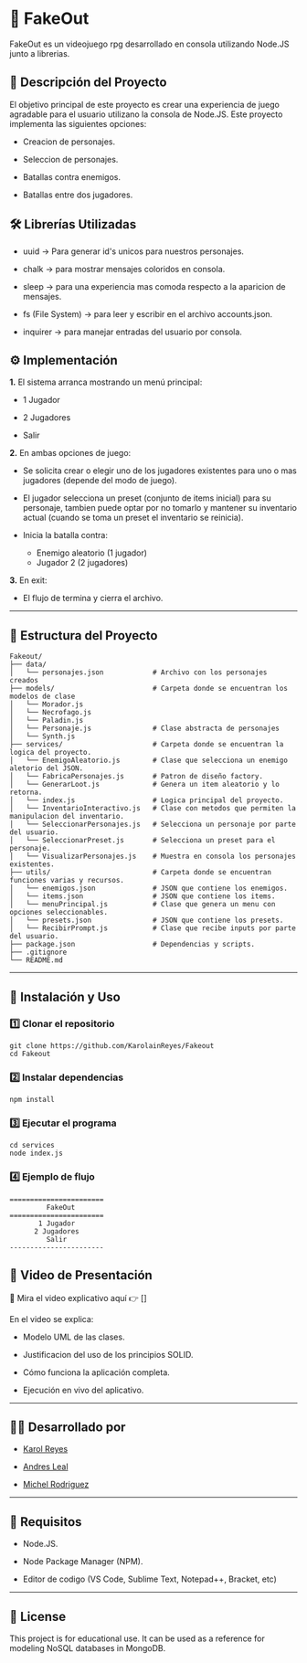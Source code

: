 
# 🔐 FakeOut 

FakeOut es un videojuego rpg desarrollado en consola utilizando Node.JS junto a librerias.

## 📌 Descripción del Proyecto

El objetivo principal de este proyecto es crear una experiencia de juego agradable para el usuario utilizano la consola de Node.JS.
Este proyecto implementa las siguientes opciones:

- Creacion de personajes.
  
- Seleccion de personajes.

- Batallas contra enemigos.

- Batallas entre dos jugadores.

## 🛠️ Librerías Utilizadas

- uuid
 → Para generar id's unicos para nuestros personajes.

- chalk
 → para mostrar mensajes coloridos en consola.

- sleep
 → para una experiencia mas comoda respecto a la aparicion de mensajes.

- fs (File System)
 → para leer y escribir en el archivo accounts.json.

- inquirer
 → para manejar entradas del usuario por consola.

## ⚙️ Implementación

**1.** El sistema arranca mostrando un menú principal:

-  1 Jugador

-  2 Jugadores

-  Salir

**2.** En ambas opciones de juego:

- Se solicita crear o elegir uno de los jugadores existentes para uno o mas jugadores (depende del modo de juego).

- El jugador selecciona un preset (conjunto de items inicial) para su personaje, tambien puede optar por no tomarlo y mantener su inventario actual (cuando se toma un preset el inventario se reinicia).

- Inicia la batalla contra:
  - Enemigo aleatorio (1 jugador)  
  - Jugador 2 (2 jugadores)  

**3.** En exit:

- El flujo de termina y cierra el archivo.

---
## 📂 Estructura del Proyecto
````
Fakeout/
├── data/
│   └── personajes.json            # Archivo con los personajes creados
├── models/                        # Carpeta donde se encuentran los modelos de clase
│   └── Morador.js     
│   └── Necrofago.js    
│   └── Paladin.js   
│   └── Personaje.js               # Clase abstracta de personajes
│   └── Synth.js
├── services/                      # Carpeta donde se encuentran la logica del proyecto.
│   └── EnemigoAleatorio.js        # Clase que selecciona un enemigo aletorio del JSON.
│   └── FabricaPersonajes.js       # Patron de diseño factory.
│   └── GenerarLoot.js             # Genera un item aleatorio y lo retorna.
│   └── index.js                   # Logica principal del proyecto.
│   └── InventarioInteractivo.js   # Clase con metodos que permiten la manipulacion del inventario.
│   └── SeleccionarPersonajes.js   # Selecciona un personaje por parte del usuario.
│   └── SeleccionarPreset.js       # Selecciona un preset para el personaje.
│   └── VisualizarPersonajes.js    # Muestra en consola los personajes existentes.
├── utils/                         # Carpeta donde se encuentran funciones varias y recursos.
│   └── enemigos.json              # JSON que contiene los enemigos.
│   └── items.json                 # JSON que contiene los items.
│   └── menuPrincipal.js           # Clase que genera un menu con opciones seleccionables.
│   └── presets.json               # JSON que contiene los presets.
│   └── RecibirPrompt.js           # Clase que recibe inputs por parte del usuario.
├── package.json                   # Dependencias y scripts.
├── .gitignore
└── README.md
````
---

## 🚀 Instalación y Uso
### 1️⃣ Clonar el repositorio
````
git clone https://github.com/KarolainReyes/Fakeout
cd Fakeout
````
### 2️⃣ Instalar dependencias
````
npm install
````
### 3️⃣ Ejecutar el programa
````
cd services
node index.js
````
### 4️⃣ Ejemplo de flujo
````
=======================
         FakeOut
=======================
       1 Jugador
      2 Jugadores
         Salir
-----------------------

````
## 🎥 Video de Presentación

📌 Mira el video explicativo aquí 👉 []

En el video se explica:

- Modelo UML de las clases.

- Justificacion del uso de los principios SOLID.

- Cómo funciona la aplicación completa.

- Ejecución en vivo del aplicativo.

---

## 👩‍💻 Desarrollado por

 * [Karol Reyes](https://github.com/KarolainReyes)

 * [Andres Leal](https://github.com/Andre07g)

 * [Michel Rodriguez](https://github.com/michelrodriguez05)

---

## 🧩 Requisitos

- Node.JS.

- Node Package Manager (NPM).

- Editor de codigo (VS Code, Sublime Text, Notepad++, Bracket, etc)
  
---

## 📝 License

This project is for educational use. It can be used as a reference for modeling NoSQL databases in MongoDB.

